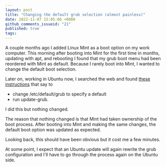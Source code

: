 ```yaml
---
layout: post
title: "Changing the default grub selection (almost painless)"
date: 2022-11-07 15:05:06 +0000
github_comments_issueid: "21"
published: true
tags:
---
```


A couple months ago I added Linux Mint as a boot option on my work computer.   This morning after booting into Mint for the first time in months, updating with apt, and rebooting I found that my grub boot menu had been reordered with Mint as default.  Because I rarely boot into Mint, I wanted to change the default boot selection.

Later on, working in Ubuntu now, I searched the web and found [these instructions](https://askubuntu.com/a/110738) that say to 
* change /etc/default/grub to specify a default 
* run update-grub.   

I did this but nothing changed.

The reason that nothing changed is that Mint had taken ownership of the boot process.   After booting into Mint and making the same changes, the default boot option was updated as expected.

Looking back, this should have been obvious but it cost me a few minutes.

At some point, I expect that an Ubuntu update will again rewrite the grub configuration and I'll have to go through the process again on the Ubuntu side.
